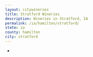 ```yaml
---
layout: citywineries
title: Stratford Wineries
description: Wineries in Stratford, IA
permalink: /ia/hamilton/stratford/
state: ia
county: hamilton
city: stratford
---
```

-
